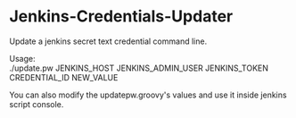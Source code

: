 # Jenkins-Credentials-Updater

Update a jenkins secret text credential command line.

Usage:  
./update.pw JENKINS_HOST JENKINS_ADMIN_USER JENKINS_TOKEN CREDENTIAL_ID NEW_VALUE

You can also modify the updatepw.groovy's values and use it inside jenkins script console.